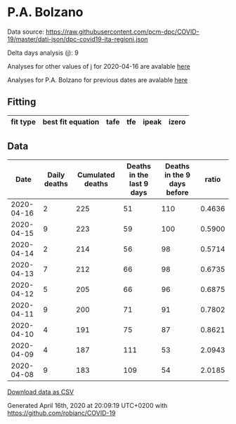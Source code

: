 # P.A. Bolzano

Data source: https://raw.githubusercontent.com/pcm-dpc/COVID-19/master/dati-json/dpc-covid19-ita-regioni.json

Delta days analysis (j): 9

Analyses for other values of j for 2020-04-16 are avalable [here](../2020-04-16/README.md)

Analyses for P.A. Bolzano for previous dates are avalable [here](../README.md)

## Fitting 
|fit type|best fit equation|tafe|tfe|ipeak|izero|
|-------|-----|--------|------|---|---|

## Data
|Date|Daily deaths|Cumulated deaths|Deaths in the last 9 days|Deaths in the 9 days before|ratio|
|----|----------|-----------|-------|--------------------|-----|
|2020-04-16|2|225|51|110|0.4636|
|2020-04-15|9|223|59|100|0.5900|
|2020-04-14|2|214|56|98|0.5714|
|2020-04-13|7|212|66|98|0.6735|
|2020-04-12|5|205|66|96|0.6875|
|2020-04-11|9|200|71|91|0.7802|
|2020-04-10|4|191|75|87|0.8621|
|2020-04-09|4|187|111|53|2.0943|
|2020-04-08|9|183|109|54|2.0185|

[Download data as CSV](COVID-19_p.a._bolzano_j9_2020-04-16.csv)

Generated April 16th, 2020 at 20:09:19 UTC+0200 with https://github.com/robianc/COVID-19
